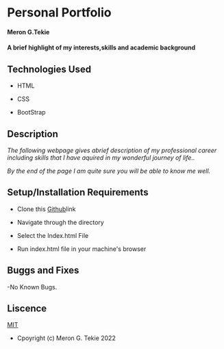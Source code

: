 # Personal Portfolio

#### Meron G.Tekie

#### A brief highlight of my interests,skills and academic background

## Technologies Used

- HTML

- CSS

- BootStrap

## Description

_The following webpage gives abrief description of my professional career including skills that I have aquired in my wonderful journey of life.._

_By the end of the page I am quite sure you will be able to know me well._

## Setup/Installation Requirements

- Clone this [Github](https://github.com/MeronTekie/Personal-Portfolio.git)link

- Navigate through the directory

- Select the Index.html File

- Run index.html file in your machine's browser

## Buggs and Fixes

-No Known Bugs.

## Liscence

[MIT](https://opensource.org/licenses/MIT)

- Cpoyright (c) Meron G. Tekie 2022
